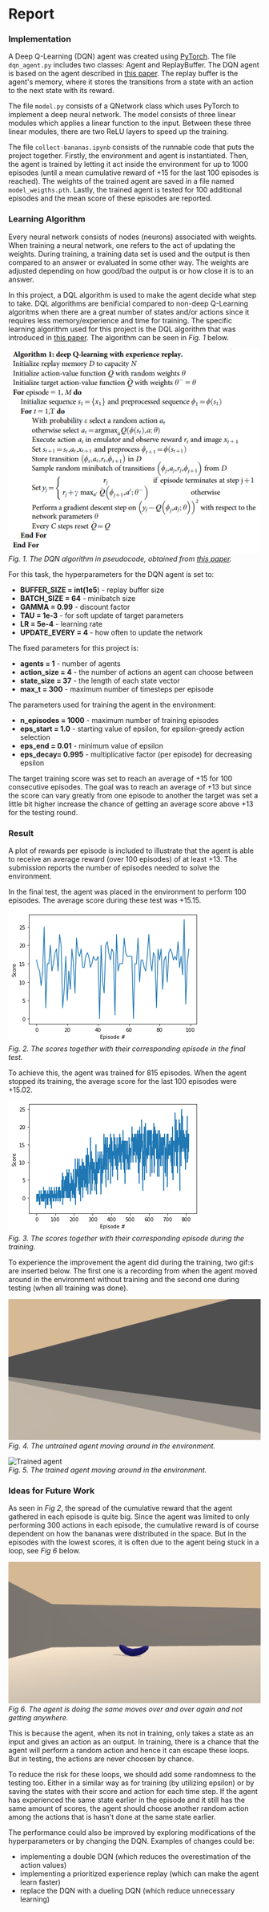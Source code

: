 # Report
### Implementation
A Deep Q-Learning (DQN) agent was created using [PyTorch](https://pytorch.org/). The file  ```dqn_agent.py``` includes two classes: Agent and ReplayBuffer. The DQN agent is based on the agent described in [this paper](https://storage.googleapis.com/deepmind-media/dqn/DQNNaturePaper.pdf). The replay buffer is the agent's memory, where it stores the transitions from a state with an action to the next state with its reward.

The file ```model.py``` consists of a QNetwork class which uses PyTorch to implement a deep neural network. The model consists of three linear modules which applies a linear function to the input. Between these three linear modules, there are two ReLU layers to speed up the training.

The file ```collect-bananas.ipynb``` consists of the runnable code that puts the project together. Firstly, the environment and agent is instantiated. Then, the agent is trained by letting it act inside the environment for up to 1000 episodes (until a mean cumulative reward of +15 for the last 100 episodes is reached). The weights of the trained agent are saved in a file named ```model_weigths.pth```. Lastly, the trained agent is tested for 100 additional episodes and the mean score of these episodes are reported.

### Learning Algorithm
Every neural network consists of nodes (neurons) associated with weights. When training a neural network, one refers to the act of updating the weights. During training, a training data set is used and the output is then compared to an answer or evaluated in some other way. The weights are adjusted depending on how good/bad the output is or how close it is to an answer. 

In this project, a DQL algorithm is used to make the agent decide what step to take. DQL algorithms are benificial compared to non-deep Q-Learning algoritms when there are a great number of states and/or actions since it requires less memory/experience and time for training. The specific learning algorithm used for this project is the DQL algorithm that was introduced in [this paper](https://storage.googleapis.com/deepmind-media/dqn/DQNNaturePaper.pdf). The algorithm can be seen in *Fig. 1* below. 

![DQL Algorithm](https://github.com/Johannathorsen/collect-bananas/blob/master/Media/DQL_algorithm.PNG)  
*Fig. 1. The DQN algorithm in pseudocode, obtained from [this paper](https://storage.googleapis.com/deepmind-media/dqn/DQNNaturePaper.pdf).*

For this task, the hyperparameters for the DQN agent is set to:
 - **BUFFER_SIZE = int(1e5**) - replay buffer size
 - **BATCH_SIZE = 64** - minibatch size
 - **GAMMA = 0.99** - discount factor
 - **TAU = 1e-3** - for soft update of target parameters
 - **LR = 5e-4** - learning rate
 - **UPDATE_EVERY = 4** - how often to update the network

The fixed parameters for this project is:
 - **agents = 1** - number of agents 
 - **action_size = 4** - the number of actions an agent can choose between
 - **state_size = 37** - the length of each state vector
 - **max_t = 300** - maximum number of timesteps per episode

The parameters used for training the agent in the environment:

 - **n_episodes = 1000** - maximum number of training episodes
 -  **eps_start = 1.0** - starting value of epsilon, for epsilon-greedy action selection
 -  **eps_end = 0.01** - minimum value of epsilon
 -  **eps_decay= 0.995** - multiplicative factor (per episode) for decreasing epsilon

The target training score was set to reach an average of +15 for 100 consecutive episodes. The goal was to reach an average of +13 but since the score can vary greatly from one episode to another the target was set a little bit higher increase the chance of getting an average score above +13 for the testing round.

### Result
A plot of rewards per episode is included to illustrate that the agent is able to receive an average reward (over 100 episodes) of at least +13. The submission reports the number of episodes needed to solve the environment.

In the final test, the agent was placed in the environment to perform 100 episodes. The average score during these test was +15.15.

![Final test scores](https://github.com/Johannathorsen/collect-bananas/blob/master/Media/scores_during_testing.png)  
*Fig. 2. The scores together with their corresponding episode in the final test.*

To achieve this, the agent was trained for 815 episodes. When the agent stopped its training, the average score for the last 100 episodes were +15.02.

![Training scores](https://github.com/Johannathorsen/collect-bananas/blob/master/Media/scores_during_training.png)  
*Fig. 3. The scores together with their corresponding episode during the training.*

To experience the improvement the agent did during the training, two gif:s are inserted below. The first one is a recording from when the agent moved around in the environment without training and the second one during testing (when all training was done).

![Untrained agent](https://github.com/Johannathorsen/collect-bananas/blob/master/Media/untrained_collector.gif)  
*Fig. 4. The untrained agent moving around in the environment.*

![Trained agent](https://github.com/Johannathorsen/collect-bananas/blob/master/Media/trained_collector.gif)  
*Fig. 5. The trained agent moving around in the environment.*

### Ideas for Future Work
As seen in *Fig 2*, the spread of the cumulative reward that the agent gathered in each episode is quite big. Since the agent was limited to only performing 300 actions in each episode, the cumulative reward is of course dependent on how the bananas were distributed in the space. But in the episodes with the lowest scores, it is often due to the agent being stuck in a loop, see *Fig 6* below.

![Agent is stuck](https://github.com/Johannathorsen/collect-bananas/blob/master/Media/trained_collector_stuck.gif)  
*Fig 6. The agent is doing the same moves over and over again and not getting anywhere.*

This is because the agent, when its not in training, only takes a state as an input and gives an action as an output. In training, there is a chance that the agent will perform a random action and hence it can escape these loops. But in testing, the actions are never choosen by chance.

To reduce the risk for these loops, we should add some randomness to the testing too. Either in a similar way as for training (by utilizing epsilon) or by saving the states with their score and action for each time step. If the agent has experienced the same state earlier in the episode and it still has the same amount of scores, the agent should choose another random action among the actions that is hasn't done at the same state earlier.

The performance could also be improved by exploring modifications of the hyperparameters or by changing the DQN. Examples of changes could be:

 - implementing a double DQN (which reduces the overestimation of the action values)
 - implementing a prioritized experience replay (which can make the agent learn faster)
 - replace the DQN with a dueling DQN (which reduce unnecessary learning)